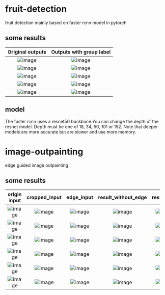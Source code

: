 # fruit-detection
fruit detection mainly based on faster rcnn model in pytorch


## some results
Original outputs             |  Outputs with group label
:-------------------------: |:-------------------------:
![image](https://github.com/kkalee/fruit-detection/blob/master/fruit-detection/visual_result_nogroup/999_j0736o1l93c_121.jpg)  |  ![image](https://github.com/kkalee/fruit-detection/blob/master/fruit-detection/visual_result/999_j0736o1l93c_121.jpg)
![image](https://github.com/kkalee/fruit-detection/blob/master/fruit-detection/visual_result_nogroup/979_e0525se6v85_099.jpg)  |  ![image](https://github.com/kkalee/fruit-detection/blob/master/fruit-detection/visual_result/979_e0525se6v85_099.jpg)
![image](https://github.com/kkalee/fruit-detection/blob/master/fruit-detection/visual_result_nogroup/996_l0772ncxq2l_073.jpg)  |  ![image](https://github.com/kkalee/fruit-detection/blob/master/fruit-detection/visual_result/996_l0772ncxq2l_073.jpg)
![image](https://github.com/kkalee/fruit-detection/blob/master/fruit-detection/visual_result_nogroup/997_r0506w1hu1y_038.jpg)  |  ![image](https://github.com/kkalee/fruit-detection/blob/master/fruit-detection/visual_result/997_r0506w1hu1y_038.jpg)
![image](https://github.com/kkalee/fruit-detection/blob/master/fruit-detection/visual_result_nogroup/999_g0724jp5pu3_005.jpg)  |  ![image](https://github.com/kkalee/fruit-detection/blob/master/fruit-detection/visual_result/999_g0724jp5pu3_005.jpg)


## model
The faster rcnn uses a resnet50 backbone.You can change the depth of the resnet model. Depth must be one of 18, 34, 50, 101 or 152. Note that deeper models are more accurate but are slower and use more memory.

# image-outpainting
edge guided image outpainting


## some results
origin input     | cropped_input        |  edge_input |  result_without_edge | result_with
:-------------------------: |:-------------------------:|:-------------------------:|:-------------------------:|:-------------------------:|
![image](https://github.com/kkalee/fruit-detection/blob/master/image-outpainting/input/input1.png)  |  ![image](https://github.com/kkalee/fruit-detection/blob/master/image-outpainting/crop_input/input1.png) |  ![image](https://github.com/kkalee/fruit-detection/blob/master/image-outpainting/edge/edge1.png)|  ![image](https://github.com/kkalee/fruit-detection/blob/master/image-outpainting/gen_noedge/test1.png)|  ![image](https://github.com/kkalee/fruit-detection/blob/master/image-outpainting/gen_edge/test1.png)
![image](https://github.com/kkalee/fruit-detection/blob/master/image-outpainting/input/input2.png)  |  ![image](https://github.com/kkalee/fruit-detection/blob/master/image-outpainting/crop_input/input2.png) |  ![image](https://github.com/kkalee/fruit-detection/blob/master/image-outpainting/edge/edge2.png)|  ![image](https://github.com/kkalee/fruit-detection/blob/master/image-outpainting/gen_noedge/test2.png)|  ![image](https://github.com/kkalee/fruit-detection/blob/master/image-outpainting/gen_edge/test2.png)
![image](https://github.com/kkalee/fruit-detection/blob/master/image-outpainting/input/input3.png)  |  ![image](https://github.com/kkalee/fruit-detection/blob/master/image-outpainting/crop_input/input3.png) |  ![image](https://github.com/kkalee/fruit-detection/blob/master/image-outpainting/edge/edge3.png)|  ![image](https://github.com/kkalee/fruit-detection/blob/master/image-outpainting/gen_noedge/test3.png)|  ![image](https://github.com/kkalee/fruit-detection/blob/master/image-outpainting/gen_edge/test3.png)
![image](https://github.com/kkalee/fruit-detection/blob/master/image-outpainting/input/input4.png)  |  ![image](https://github.com/kkalee/fruit-detection/blob/master/image-outpainting/crop_input/input4.png) |  ![image](https://github.com/kkalee/fruit-detection/blob/master/image-outpainting/edge/edge4.png)|  ![image](https://github.com/kkalee/fruit-detection/blob/master/image-outpainting/gen_noedge/test4.png)|  ![image](https://github.com/kkalee/fruit-detection/blob/master/image-outpainting/gen_edge/test4.png)
![image](https://github.com/kkalee/fruit-detection/blob/master/image-outpainting/input/input5.png)  |  ![image](https://github.com/kkalee/fruit-detection/blob/master/image-outpainting/crop_input/input5.png) |  ![image](https://github.com/kkalee/fruit-detection/blob/master/image-outpainting/edge/edge5.png)|  ![image](https://github.com/kkalee/fruit-detection/blob/master/image-outpainting/gen_noedge/test5.png)|  ![image](https://github.com/kkalee/fruit-detection/blob/master/image-outpainting/gen_edge/test5.png)
![image](https://github.com/kkalee/fruit-detection/blob/master/image-outpainting/input/input6.png)  |  ![image](https://github.com/kkalee/fruit-detection/blob/master/image-outpainting/crop_input/input6.png) |  ![image](https://github.com/kkalee/fruit-detection/blob/master/image-outpainting/edge/edge6.png)|  ![image](https://github.com/kkalee/fruit-detection/blob/master/image-outpainting/gen_noedge/test6.png)|  ![image](https://github.com/kkalee/fruit-detection/blob/master/image-outpainting/gen_edge/test6.png)

